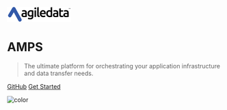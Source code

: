 ![logo](_media/logo.png)

# **AMPS**
> The ultimate platform for orchestrating your application infrastructure and data transfer needs.

[GitHub](https://github.com/mft-labs/amps-v2/)
[Get Started](getting-started/README.md)


![color](#f0f0f0)
